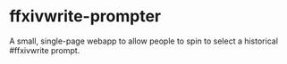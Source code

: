 # ffxivwrite-prompter
A small, single-page webapp to allow people to spin to select a historical #ffxivwrite prompt.
